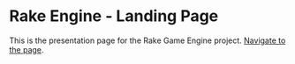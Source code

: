 # Rake Engine - Landing Page
This is the presentation page for the Rake Game Engine project. [Navigate to the page](https://landing-rake-engine.netlify.app).